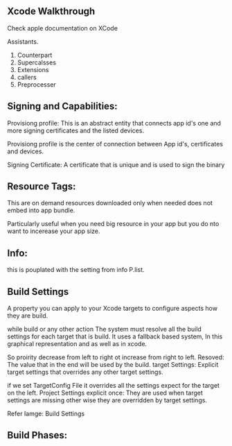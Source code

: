 ## Xcode Walkthrough

Check apple documentation on XCode

Assistants.

1. Counterpart
2. Supercalsses
3. Extensions
4. callers 
5. Preprocesser


## Signing and Capabilities:

Provisiong profile: This is an abstract entity that connects app id's one and more signing certificates and the listed devices.

Provisiong profile is the center of connection between App id's, certificates and devices.

Signing Certificate: 
A certificate that is unique and is used to sign the binary 

## Resource Tags:

This are on demand resources downloaded only when needed does not embed into app bundle.

Particularly useful when you need big resource in your app but you do nto want to incerease your app size.

## Info:

this is pouplated with the setting from info P.list.

## Build Settings

A property you can apply to your Xcode targets to configure aspects how they are build.


while build or any other action The system must resolve all the build settings for each target that is build.
It uses a fallback based system, In this graphical representation and as well as in xcode.


So proirity decrease from left to right ot increase from right to left.
Resoved: The value that in the end will be used by the build.
target Settings: Explicit target settings that overrides any other target settings.

if we set TargetConfig File it overrides all the settings expect for the target on the left.
Project Settings explicit once: They are used when target settings are missing other wise they are overridden by target settings.

Refer Iamge: Build Settings 

## Build Phases: 

